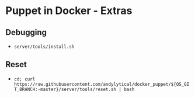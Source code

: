# Puppet in Docker - Extras

## Debugging
- `server/tools/install.sh`

## Reset
- `cd; curl
  https://raw.githubusercontent.com/andylytical/docker_puppet/${QS_GIT_BRANCH:-master}/server/tools/reset.sh
  | bash`
